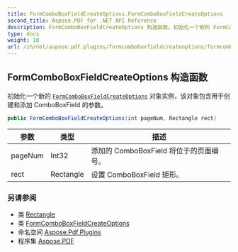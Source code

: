 ```yaml
---
title: FormComboBoxFieldCreateOptions.FormComboBoxFieldCreateOptions
second_title: Aspose.PDF for .NET API Reference
description: FormComboBoxFieldCreateOptions 构造函数。初始化一个新的 FormComboBoxFieldCreateOptions 对象实例，该对象包含用于创建和添加 ComboBoxField 的参数
type: docs
weight: 10
url: /zh/net/aspose.pdf.plugins/formcomboboxfieldcreateoptions/formcomboboxfieldcreateoptions/
---
```

## FormComboBoxFieldCreateOptions 构造函数

初始化一个新的 [`FormComboBoxFieldCreateOptions`](../) 对象实例，该对象包含用于创建和添加 ComboBoxField 的参数。

```csharp
public FormComboBoxFieldCreateOptions(int pageNum, Rectangle rect)
```

| 参数 | 类型 | 描述 |
| --- | --- | --- |
| pageNum | Int32 | 添加的 ComboBoxField 将位于的页面编号。 |
| rect | Rectangle | 设置 ComboBoxField 矩形。 |

### 另请参阅

* 类 [Rectangle](../../../aspose.pdf/rectangle/)
* 类 [FormComboBoxFieldCreateOptions](../)
* 命名空间 [Aspose.Pdf.Plugins](../../../aspose.pdf.plugins/)
* 程序集 [Aspose.PDF](../../../)